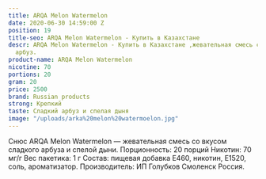 ```yaml
---
title: ARQA Melon Watermelon
date: 2020-06-30 14:59:00 Z
position: 19
title-seo: ARQA Melon Watermelon - Купить в Казахстане
descr: ARQA Melon Watermelon - Купить в Казахстане ,жевательная смесь со вкусом дыня
  арбуз.
product-name: ARQA Melon Watermelon
nicotine: 70
portions: 20
gram: 20
price: 2500
brand: Russian products
strong: Крепкий
taste: Сладкий арбуз и спелая дыня
image: "/uploads/arka%20melon%20watermoelon.jpg"
---
```


Снюс  ARQA Melon Watermelon — жевательная смесь со вкусом сладкого арбуза и спелой дыни.
 Порционность: 20 порций Никотин: 70 мг/г 
Вес пакетика: 1 г 
Состав: пищевая добавка E460, никотин, E1520, соль, ароматизатор. Производитель: ИП Голубков Смоленск Россия.